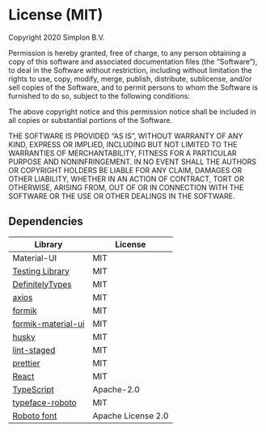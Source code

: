 # License (MIT)

Copyright 2020 Simplon B.V.

Permission is hereby granted, free of charge, to any person obtaining a copy of this software
and associated documentation files (the “Software”), to deal in the Software without
restriction, including without limitation the rights to use, copy, modify, merge, publish,
distribute, sublicense, and/or sell copies of the Software, and to permit persons to whom the
Software is furnished to do so, subject to the following conditions:

The above copyright notice and this permission notice shall be included in all copies or
substantial portions of the Software.

THE SOFTWARE IS PROVIDED “AS IS”, WITHOUT WARRANTY OF ANY KIND, EXPRESS OR IMPLIED, INCLUDING
BUT NOT LIMITED TO THE WARRANTIES OF MERCHANTABILITY, FITNESS FOR A PARTICULAR PURPOSE AND
NONINFRINGEMENT. IN NO EVENT SHALL THE AUTHORS OR COPYRIGHT HOLDERS BE LIABLE FOR ANY CLAIM,
DAMAGES OR OTHER LIABILITY, WHETHER IN AN ACTION OF CONTRACT, TORT OR OTHERWISE, ARISING FROM,
OUT OF OR IN CONNECTION WITH THE SOFTWARE OR THE USE OR OTHER DEALINGS IN THE SOFTWARE.

## Dependencies

| Library | License |
| -- | -- |
| Material-UI | MIT |
| [Testing Library](https://testing-library.com) | MIT |
| [DefinitelyTypes](https://github.com/DefinitelyTyped/DefinitelyTyped/) | MIT |
| [axios](https://github.com/axios/axios) | MIT |
| [formik](https://jaredpalmer.com/formik) | MIT |
| [formik-material-ui](https://stackworx.github.io/formik-material-ui/) | MIT |
| [husky](https://github.com/typicode/husky) | MIT |
| [lint-staged](https://github.com/okonet/lint-staged]) | MIT |
| [prettier](https://prettier.io/) | MIT |
| [React](https://reactjs.org/) | MIT |
| [TypeScript](https://www.typescriptlang.org/) | Apache-2.0 |
| [typeface-roboto](https://github.com/KyleAMathews/typefaces/tree/master/packages/roboto) | MIT |
| [Roboto font](https://fonts.google.com/specimen/Roboto) | Apache License 2.0 |
